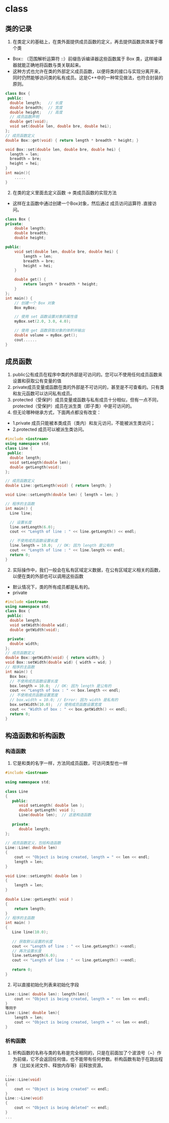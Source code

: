 # class
## 类的记录
1. 在类定义的基础上，在类外面提供成员函数的定义，再去提供函数具体属于哪个类
- Box:: （范围解析运算符 ::）前缀告诉编译器这些函数属于 Box 类，这样编译器就能正确地将函数与类关联起来。
- 这种方式也允许在类的外部定义成员函数，以便将类的接口与实现分离开来，同时仍然能够访问类的私有成员。这是C++中的一种常见做法，也符合封装的原则。
```c++
class Box {
 public:
  double length;   // 长度
  double breadth;  // 宽度
  double height;   // 高度
  // 成员函数声明
  double get(void);
  void set(double len, double bre, double hei);
};
// 成员函数定义
double Box::get(void) { return length * breadth * height; }

void Box::set(double len, double bre, double hei) {
  length = len;
  breadth = bre;
  height = hei;
}
int main(){
    .....
}
```
2. 在类的定义里面去定义函数 -> 类成员函数的实现方法
- 这样在主函数中通过创建一个Box对象，然后通过 成员访问运算符`.`直接访问。
```c++
class Box {
private:
    double length;
    double breadth;
    double height;

public:
    void set(double len, double bre, double hei) {
        length = len;
        breadth = bre;
        height = hei;
    }

    double get() {
        return length * breadth * height;
    }
};
int main() {
    // 创建一个 Box 对象
    Box myBox;

    // 使用 set 函数设置对象的属性值
    myBox.set(2.0, 3.0, 4.0);

    // 使用 get 函数获取对象的体积并输出
    double volume = myBox.get();
    cout......
}

```

## 成员函数
1. public公有成员在程序中类的外部是可访问的。您可以不使用任何成员函数来设置和获取公有变量的值
2. private成员变量或函数在类的外部是不可访问的，甚至是不可查看的。只有类和友元函数可以访问私有成员。
3. protected（受保护）成员变量或函数与私有成员十分相似，但有一点不同，protected（受保护）成员在派生类（即子类）中是可访问的。
4. 但无论哪种继承方式，下面两点都没有改变：
- 1.private 成员只能被本类成员（类内）和友元访问，不能被派生类访问；
- 2.protected 成员可以被派生类访问。

```c++
#include <iostream>
using namespace std;
class Line {
 public:
  double length;
  void setLength(double len);
  double getLength(void);
};

// 成员函数定义
double Line::getLength(void) { return length; }

void Line::setLength(double len) { length = len; }

// 程序的主函数
int main() {
  Line line;

  // 设置长度
  line.setLength(6.0);
  cout << "Length of line : " << line.getLength() << endl;

  // 不使用成员函数设置长度
  line.length = 10.0;  // OK: 因为 length 是公有的
  cout << "Length of line : " << line.length << endl;
  return 0;
}
```
2. 实际操作中，我们一般会在私有区域定义数据，在公有区域定义相关的函数，以便在类的外部也可以调用这些函数
- 默认情况下，类的所有成员都是私有的。
- private
```c++
#include <iostream>
using namespace std;
class Box {
 public:
  double length;
  void setWidth(double wid);
  double getWidth(void);

 private:
  double width;
};
// 成员函数定义
double Box::getWidth(void) { return width; }
void Box::setWidth(double wid) { width = wid; }
// 程序的主函数
int main() {
  Box box;
  // 不使用成员函数设置长度
  box.length = 10.0;  // OK: 因为 length 是公有的
  cout << "Length of box : " << box.length << endl;
  // 不使用成员函数设置宽度
  // box.width = 10.0; // Error: 因为 width 是私有的
  box.setWidth(10.0);  // 使用成员函数设置宽度
  cout << "Width of box : " << box.getWidth() << endl;
  return 0;
}
```

## 构造函数和析构函数
### 构造函数
1. 它是和类的名字一样，方法同成员函数，可访问类型也一样
```c++
#include <iostream>
 
using namespace std;
 
class Line
{
   public:
      void setLength( double len );
      double getLength( void );
      Line(double len);  // 这是构造函数
 
   private:
      double length;
};
 
// 成员函数定义，包括构造函数
Line::Line( double len)
{
    cout << "Object is being created, length = " << len << endl;
    length = len;
}
 
void Line::setLength( double len )
{
    length = len;
}
 
double Line::getLength( void )
{
    return length;
}
// 程序的主函数
int main( )
{
   Line line(10.0);
 
   // 获取默认设置的长度
   cout << "Length of line : " << line.getLength() <<endl;
   // 再次设置长度
   line.setLength(6.0); 
   cout << "Length of line : " << line.getLength() <<endl;
 
   return 0;
}
```

2. 可以直接初始化列表来初始化字段
```c
Line::Line( double len): length(len){
    cout << "Object is being created, length = " << len << endl;
}
等同于
Line::Line( double len){
    length = len;
    cout << "Object is being created, length = " << len << endl;
}
```

### 析构函数
1. 析构函数的名称与类的名称是完全相同的，只是在前面加了个波浪号（~）作为前缀，它不会返回任何值，也不能带有任何参数。析构函数有助于在跳出程序（比如关闭文件、释放内存等）前释放资源。
```c++
...
Line::Line(void)
{
    cout << "Object is being created" << endl;
}
Line::~Line(void)
{
    cout << "Object is being deleted" << endl;
}
...
```

